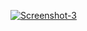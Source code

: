 <a href="https://ibb.co/ngVSgN5"><img src="https://i.ibb.co/dW3yWwz/Screenshot-3.png" alt="Screenshot-3" border="0">
</a>